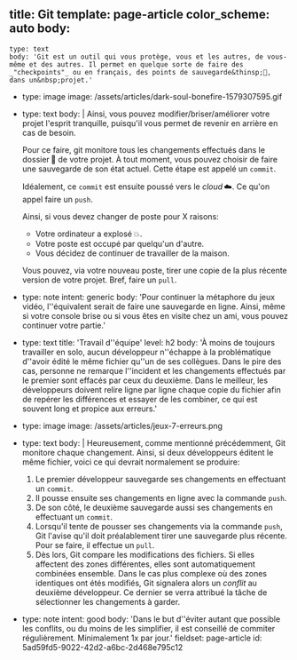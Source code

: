 title: Git
template: page-article
color_scheme: auto
body:
  -
    type: text
    body: 'Git est un outil qui vous protège, vous et les autres, de vous-même et des autres. Il permet en quelque sorte de faire des _"checkpoints"_ ou en français, des points de sauvegarde&thinsp;💾, dans un&nbsp;projet.'
  -
    type: image
    image: /assets/articles/dark-soul-bonefire-1579307595.gif
  -
    type: text
    body: |
      Ainsi, vous pouvez modifier/briser/améliorer votre projet l'esprit tranquille, puisqu'il vous permet de revenir en arrière en cas de&nbsp;besoin.
      
      Pour ce faire, git monitore tous les changements effectués dans le dossier&thinsp;📂 de votre projet. À tout moment, vous pouvez choisir de faire une sauvegarde de son état actuel. Cette étape est appelé un&nbsp;`commit`. 
      
      Idéalement, ce `commit` est ensuite poussé vers le _cloud_&thinsp;☁️. 
      Ce qu'on appel faire un&nbsp;`push`. 
      
      Ainsi, si vous devez changer de poste pour X&nbsp;raisons: 
      
      - Votre ordinateur a explosé&thinsp;💥.
      - Votre poste est occupé par quelqu'un&nbsp;d'autre.
      - Vous décidez de continuer de travailler de la&nbsp;maison.
      
      Vous pouvez, via votre nouveau poste, tirer une copie de la plus récente version de votre&nbsp;projet. Bref, faire un&nbsp;`pull`.
  -
    type: note
    intent: generic
    body: 'Pour continuer la métaphore du jeux vidéo, l''équivalent serait de faire une sauvegarde en ligne. Ainsi, même si votre console brise ou si vous êtes en visite chez un ami, vous pouvez continuer votre&nbsp;partie.'
  -
    type: text
    title: 'Travail d''équipe'
    level: h2
    body: 'À moins de toujours travailler en solo, aucun développeur n''échappe à la problématique d''avoir édité le même fichier qu''un de ses collègues. Dans le pire des cas, personne ne remarque l''incident et les changements effectués par le premier sont effacés par ceux du deuxième. Dans le meilleur, les développeurs doivent relire ligne par ligne chaque copie du fichier afin de repérer les différences et essayer de les combiner, ce qui est souvent long et propice aux&nbsp;erreurs.'
  -
    type: image
    image: /assets/articles/jeux-7-erreurs.png
  -
    type: text
    body: |
      Heureusement, comme mentionné précédemment, Git monitore chaque changement. Ainsi, si deux développeurs éditent le même fichier, voici ce qui devrait normalement se&nbsp;produire:
      
      1. Le premier développeur sauvegarde ses changements en effectuant un&nbsp;`commit`.
      2. Il pousse ensuite ses changements en ligne avec la commande&nbsp;`push`.
      3. De son côté, le deuxième sauvegarde aussi ses changements en effectuant un&nbsp;`commit`.
      4. Lorsqu'il tente de pousser ses changements via la commande `push`, Git l'avise qu'il doit préalablement tirer une sauvegarde plus récente. Pour se faire, il effectue un&nbsp;`pull`.
      5. Dès lors, Git compare les modifications des fichiers. Si elles affectent des zones différentes, elles sont automatiquement combinées ensemble. Dans le cas plus complexe où des zones identiques ont étés modifiés, Git signalera alors un _conflit_ au deuxième développeur. Ce dernier se verra attribué la tâche de sélectionner les changements à&nbsp;garder.
  -
    type: note
    intent: good
    body: 'Dans le but d''éviter autant que possible les conflits, ou du moins de les simplifier, il est conseillé de commiter régulièrement. Minimalement 1x par&nbsp;jour.'
fieldset: page-article
id: 5ad59fd5-9022-42d2-a6bc-2d468e795c12
